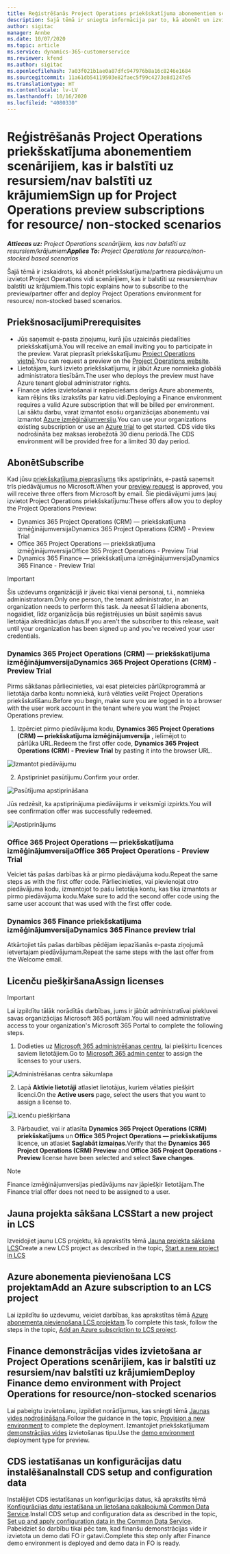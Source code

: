 ```yaml
---
title: Reģistrēšanās Project Operations priekšskatījuma abonementiem scenārijiem, kas ir balstīti uz resursiem/nav balstīti uz krājumiem
description: Šajā tēmā ir sniegta informācija par to, kā abonēt un izvietot Project Operations scenārijiem, kas ir balstīti uz resursiem/nav balstīti uz krājumiem.
author: sigitac
manager: Annbe
ms.date: 10/07/2020
ms.topic: article
ms.service: dynamics-365-customerservice
ms.reviewer: kfend
ms.author: sigitac
ms.openlocfilehash: 7a03f021b1ae0a87dfc947976b8a16c8246e1684
ms.sourcegitcommit: 11a61db54119503e82faec5f99c4273e8d1247e5
ms.translationtype: HT
ms.contentlocale: lv-LV
ms.lasthandoff: 10/16/2020
ms.locfileid: "4080330"
---
```

# <a name="sign-up-for-project-operations-preview-subscriptions-for-resource-non-stocked-scenarios"></a><span data-ttu-id="4ec69-103">Reģistrēšanās Project Operations priekšskatījuma abonementiem scenārijiem, kas ir balstīti uz resursiem/nav balstīti uz krājumiem</span><span class="sxs-lookup"><span data-stu-id="4ec69-103">Sign up for Project Operations preview subscriptions for resource/ non-stocked scenarios</span></span>

<span data-ttu-id="4ec69-104">_**Attiecas uz:** Project Operations scenārijiem, kas nav balstīti uz resursiem/krājumiem_</span><span class="sxs-lookup"><span data-stu-id="4ec69-104">_**Applies To:** Project Operations for resource/non-stocked based scenarios_</span></span>

<span data-ttu-id="4ec69-105">Šajā tēmā ir izskaidrots, kā abonēt priekšskatījuma/partnera piedāvājumu un izvietot Project Operations vidi scenārijiem, kas ir balstīti uz resursiem/nav balstīti uz krājumiem.</span><span class="sxs-lookup"><span data-stu-id="4ec69-105">This topic explains how to subscribe to the preview/partner offer and deploy Project Operations environment for resource/ non-stocked based scenarios.</span></span>

## <a name="prerequisites"></a><span data-ttu-id="4ec69-106">Priekšnosacījumi</span><span class="sxs-lookup"><span data-stu-id="4ec69-106">Prerequisites</span></span>

- <span data-ttu-id="4ec69-107">Jūs saņemsit e-pasta ziņojumu, kurā jūs uzaicinās piedalīties priekšskatījumā.</span><span class="sxs-lookup"><span data-stu-id="4ec69-107">You will receive an email inviting you to participate in the preview.</span></span> <span data-ttu-id="4ec69-108">Varat pieprasīt priekšskatījumu [Project Operations vietnē](https://dynamics.microsoft.com/en-us/project-operations/overview/).</span><span class="sxs-lookup"><span data-stu-id="4ec69-108">You can request a preview on the [Project Operations website](https://dynamics.microsoft.com/en-us/project-operations/overview/).</span></span>
- <span data-ttu-id="4ec69-109">Lietotājam, kurš izvieto priekšskatījumu, ir jābūt Azure nomnieka globālā administratora tiesībām.</span><span class="sxs-lookup"><span data-stu-id="4ec69-109">The user who deploys the preview must have Azure tenant global administrator rights.</span></span>
- <span data-ttu-id="4ec69-110">Finance vides izvietošanai ir nepieciešams derīgs Azure abonements, kam rēķins tiks izrakstīts par katru vidi.</span><span class="sxs-lookup"><span data-stu-id="4ec69-110">Deploying a Finance environment requires a valid Azure subscription that will be billed per environment.</span></span> <span data-ttu-id="4ec69-111">Lai sāktu darbu, varat izmantot esošu organizācijas abonementu vai izmantot [Azure izmēģinājumversiju](https://azure.microsoft.com/en-us/free/).</span><span class="sxs-lookup"><span data-stu-id="4ec69-111">You can use your organizations existing subscription or use an [Azure trial](https://azure.microsoft.com/en-us/free/) to get started.</span></span> <span data-ttu-id="4ec69-112">CDS vide tiks nodrošināta bez maksas ierobežotā 30 dienu periodā.</span><span class="sxs-lookup"><span data-stu-id="4ec69-112">The CDS environment will be provided free for a limited 30 day period.</span></span>

## <a name="subscribe"></a><span data-ttu-id="4ec69-113">Abonēt</span><span class="sxs-lookup"><span data-stu-id="4ec69-113">Subscribe</span></span>

<span data-ttu-id="4ec69-114">Kad jūsu [priekšskatījuma pieprasījums](https://forms.office.com/FormsPro/Pages/ResponsePage.aspx?id=v4j5cvGGr0GRqy180BHbR56j8lZs0FdAvwT75_WNFyxUMkRDV1NYQU5TNjE2VjhKOVBUNVg2R0s1NC4u) tiks apstiprināts, e-pastā saņemsit trīs piedāvājumus no Microsoft.</span><span class="sxs-lookup"><span data-stu-id="4ec69-114">When your [preview request](https://forms.office.com/FormsPro/Pages/ResponsePage.aspx?id=v4j5cvGGr0GRqy180BHbR56j8lZs0FdAvwT75_WNFyxUMkRDV1NYQU5TNjE2VjhKOVBUNVg2R0s1NC4u) is approved, you will receive three offers from Microsoft by email.</span></span> <span data-ttu-id="4ec69-115">Šie piedāvājumi jums ļauj izvietot Project Operations priekšskatījumu:</span><span class="sxs-lookup"><span data-stu-id="4ec69-115">These offers allow you to deploy the Project Operations Preview:</span></span>

- <span data-ttu-id="4ec69-116">Dynamics 365 Project Operations (CRM) — priekšskatījuma izmēģinājumversija</span><span class="sxs-lookup"><span data-stu-id="4ec69-116">Dynamics 365 Project Operations (CRM) - Preview Trial</span></span>
- <span data-ttu-id="4ec69-117">Office 365 Project Operations — priekšskatījuma izmēģinājumversija</span><span class="sxs-lookup"><span data-stu-id="4ec69-117">Office 365 Project Operations - Preview Trial</span></span>
- <span data-ttu-id="4ec69-118">Dynamics 365 Finance — priekšskatījuma izmēģinājumversija</span><span class="sxs-lookup"><span data-stu-id="4ec69-118">Dynamics 365 Finance - Preview Trial</span></span>

> [!IMPORTANT]
> <span data-ttu-id="4ec69-119">Šis uzdevums organizācijā ir jāveic tikai vienai personai, t.i., nomnieka administratoram.</span><span class="sxs-lookup"><span data-stu-id="4ec69-119">Only one person, the tenant administrator, in an organization needs to perform this task.</span></span> <span data-ttu-id="4ec69-120">Ja neesat šī laidiena abonents, nogaidiet, līdz organizācija būs reģistrējusies un būsit saņēmis savus lietotāja akreditācijas datus.</span><span class="sxs-lookup"><span data-stu-id="4ec69-120">If you aren't the subscriber to this release, wait until your organization has been signed up and you've received your user credentials.</span></span>

### <a name="dynamics-365-project-operations-crm---preview-trial"></a><span data-ttu-id="4ec69-121">Dynamics 365 Project Operations (CRM) — priekšskatījuma izmēģinājumversija</span><span class="sxs-lookup"><span data-stu-id="4ec69-121">Dynamics 365 Project Operations (CRM) - Preview Trial</span></span> 

<span data-ttu-id="4ec69-122">Pirms sākšanas pārliecinieties, vai esat pieteicies pārlūkprogrammā ar lietotāja darba kontu nomniekā, kurā vēlaties veikt Project Operations priekšskatīšanu.</span><span class="sxs-lookup"><span data-stu-id="4ec69-122">Before you begin, make sure you are logged in to a browser with the user work account in the tenant where you want the Project Operations preview.</span></span>

1. <span data-ttu-id="4ec69-123">Izpērciet pirmo piedāvājuma kodu, **Dynamics 365 Project Operations (CRM) — priekšskatījuma izmēģinājumversija** , ielīmējot to pārlūka URL.</span><span class="sxs-lookup"><span data-stu-id="4ec69-123">Redeem the first offer code, **Dynamics 365 Project Operations (CRM) - Preview Trial** by pasting it into the browser URL.</span></span>

![Izmantot piedāvājumu](./media/16RedeemFirstOfferNew.png)

2. <span data-ttu-id="4ec69-125">Apstipriniet pasūtījumu.</span><span class="sxs-lookup"><span data-stu-id="4ec69-125">Confirm your order.</span></span>

![Pasūtījuma apstiprināšana](./media/17ConfirmOrderNew.png)

<span data-ttu-id="4ec69-127">Jūs redzēsit, ka apstiprinājuma piedāvājums ir veiksmīgi izpirkts.</span><span class="sxs-lookup"><span data-stu-id="4ec69-127">You will see confirmation offer was successfully redeemed.</span></span>

![Apstiprinājums](./media/18OrderConfirmationNew.png)

### <a name="office-365-project-operations---preview-trial"></a><span data-ttu-id="4ec69-129">Office 365 Project Operations — priekšskatījuma izmēģinājumversija</span><span class="sxs-lookup"><span data-stu-id="4ec69-129">Office 365 Project Operations - Preview Trial</span></span>

<span data-ttu-id="4ec69-130">Veiciet tās pašas darbības kā ar pirmo piedāvājuma kodu.</span><span class="sxs-lookup"><span data-stu-id="4ec69-130">Repeat the same steps as with the first offer code.</span></span> <span data-ttu-id="4ec69-131">Pārliecinieties, vai pievienojat otro piedāvājuma kodu, izmantojot to pašu lietotāja kontu, kas tika izmantots ar pirmo piedāvājuma kodu.</span><span class="sxs-lookup"><span data-stu-id="4ec69-131">Make sure to add the second offer code using the same user account that was used with the first offer code.</span></span>

### <a name="dynamics-365-finance-preview-trial"></a><span data-ttu-id="4ec69-132">Dynamics 365 Finance priekšskatījuma izmēģinājumversija</span><span class="sxs-lookup"><span data-stu-id="4ec69-132">Dynamics 365 Finance preview trial</span></span>

<span data-ttu-id="4ec69-133">Atkārtojiet tās pašas darbības pēdējam iepazīšanās e-pasta ziņojumā ietvertajam piedāvājumam.</span><span class="sxs-lookup"><span data-stu-id="4ec69-133">Repeat the same steps with the last offer from the Welcome email.</span></span>

## <a name="assign-licenses"></a><span data-ttu-id="4ec69-134">Licenču piešķiršana</span><span class="sxs-lookup"><span data-stu-id="4ec69-134">Assign licenses</span></span>

> [!IMPORTANT]
> <span data-ttu-id="4ec69-135">Lai izpildītu tālāk norādītās darbības, jums ir jābūt administratīvai piekļuvei savas organizācijas Microsoft 365 portālam.</span><span class="sxs-lookup"><span data-stu-id="4ec69-135">You will need administrative access to your organization's Microsoft 365 Portal to complete the following steps.</span></span>

1. <span data-ttu-id="4ec69-136">Dodieties uz [Microsoft 365 administrēšanas centru](https://portal.office.com/), lai piešķirtu licences saviem lietotājiem.</span><span class="sxs-lookup"><span data-stu-id="4ec69-136">Go to [Microsoft 365 admin center](https://portal.office.com/) to assign the licenses to your users.</span></span>

![Administrēšanas centra sākumlapa](./media/14AdminPortal.png)

2. <span data-ttu-id="4ec69-138">Lapā **Aktīvie lietotāji** atlasiet lietotājus, kuriem vēlaties piešķirt licenci.</span><span class="sxs-lookup"><span data-stu-id="4ec69-138">On the **Active users** page, select the users that you want to assign a license to.</span></span>

![Licenču piešķiršana](./media/15AssignLicenses.png)

3. <span data-ttu-id="4ec69-140">Pārbaudiet, vai ir atlasīta **Dynamics 365 Project Operations (CRM) priekšskatījums** un **Office 365 Project Operations — priekšskatījums** licence, un atlasiet **Saglabāt izmaiņas**.</span><span class="sxs-lookup"><span data-stu-id="4ec69-140">Verify that the **Dynamics 365 Project Operations (CRM) Preview** and **Office 365 Project Operations - Preview** license have been selected and select **Save changes**.</span></span>

> [!NOTE]
> <span data-ttu-id="4ec69-141">Finance izmēģinājumversijas piedāvājums nav jāpiešķir lietotājam.</span><span class="sxs-lookup"><span data-stu-id="4ec69-141">The Finance trial offer does not need to be assigned to a user.</span></span>

## <a name="start-a-new-project-in-lcs"></a><span data-ttu-id="4ec69-142">Jauna projekta sākšana LCS</span><span class="sxs-lookup"><span data-stu-id="4ec69-142">Start a new project in LCS</span></span>

<span data-ttu-id="4ec69-143">Izveidojiet jaunu LCS projektu, kā aprakstīts tēmā [Jauna projekta sākšana LCS](create-lcs-project.md)</span><span class="sxs-lookup"><span data-stu-id="4ec69-143">Create a new LCS project as described in the topic, [Start a new project in LCS](create-lcs-project.md)</span></span>

## <a name="add-an-azure-subscription-to-an-lcs-project"></a><span data-ttu-id="4ec69-144">Azure abonementa pievienošana LCS projektam</span><span class="sxs-lookup"><span data-stu-id="4ec69-144">Add an Azure subscription to an LCS project</span></span>

<span data-ttu-id="4ec69-145">Lai izpildītu šo uzdevumu, veiciet darbības, kas aprakstītas tēmā [Azure abonementa pievienošana LCS projektam](resource-add-azure-subscription-lcs-project.md).</span><span class="sxs-lookup"><span data-stu-id="4ec69-145">To complete this task, follow the steps in the topic, [Add an Azure subscription to LCS project](resource-add-azure-subscription-lcs-project.md).</span></span>

## <a name="deploy-finance-demo-environment-with-project-operations-for-resourcenon-stocked-scenarios"></a><span data-ttu-id="4ec69-146">Finance demonstrācijas vides izvietošana ar Project Operations scenārijiem, kas ir balstīti uz resursiem/nav balstīti uz krājumiem</span><span class="sxs-lookup"><span data-stu-id="4ec69-146">Deploy Finance demo environment with Project Operations for resource/non-stocked scenarios</span></span>

<span data-ttu-id="4ec69-147">Lai pabeigtu izvietošanu, izpildiet norādījumus, kas sniegti tēmā [Jaunas vides nodrošināšana](resource-provision-new-environment.md).</span><span class="sxs-lookup"><span data-stu-id="4ec69-147">Follow the guidance in the topic, [Provision a new environment](resource-provision-new-environment.md) to complete the deployment.</span></span> <span data-ttu-id="4ec69-148">Izmantojiet priekšskatījumam [demonstrācijas vides](https://docs.microsoft.com/dynamics365/fin-ops-core/dev-itpro/deployment/deploy-demo-environment) izvietošanas tipu.</span><span class="sxs-lookup"><span data-stu-id="4ec69-148">Use the [demo environment](https://docs.microsoft.com/dynamics365/fin-ops-core/dev-itpro/deployment/deploy-demo-environment) deployment type for preview.</span></span> 

## <a name="install-cds-setup-and-configuration-data"></a><span data-ttu-id="4ec69-149">CDS iestatīšanas un konfigurācijas datu instalēšana</span><span class="sxs-lookup"><span data-stu-id="4ec69-149">Install CDS setup and configuration data</span></span>

<span data-ttu-id="4ec69-150">Instalējiet CDS iestatīšanas un konfigurācijas datus, kā aprakstīts tēmā [Konfigurācijas datu iestatīšana un lietošana pakalpojumā Common Data Service](resource-apply-pro-setup-config-data.md).</span><span class="sxs-lookup"><span data-stu-id="4ec69-150">Install CDS setup and configuration data as described in the topic, [Set up and apply configuration data in the Common Data Service](resource-apply-pro-setup-config-data.md).</span></span>
<span data-ttu-id="4ec69-151">Pabeidziet šo darbību tikai pēc tam, kad finanšu demonstrācijas vide ir izvietota un demo dati FO ir gatavi.</span><span class="sxs-lookup"><span data-stu-id="4ec69-151">Complete this step only after Finance demo environment is deployed and demo data in FO is ready.</span></span>
